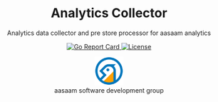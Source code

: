 <div align="center">
  <h1>
    Analytics Collector
  </h1>
  <p>
    Analytics data collector and pre store processor for aasaam analytics
  </p>
  <p>
    <a href="https://goreportcard.com/report/github.com/aasaam/analytics-collector">
      <img alt="Go Report Card" src="https://goreportcard.com/badge/github.com/aasaam/analytics-collector">
      </a>
    <a href="https://github.com/aasaam/analytics-collector/blob/master/LICENSE">
      <img alt="License" src="https://img.shields.io/github/license/aasaam/analytics-collector">
    </a>
  </p>
</div>

<div>
  <p align="center">
    <img alt="aasaam software development group" width="64" src="https://raw.githubusercontent.com/aasaam/information/master/logo/aasaam.svg">
    <br />
    aasaam software development group
  </p>
</div>
